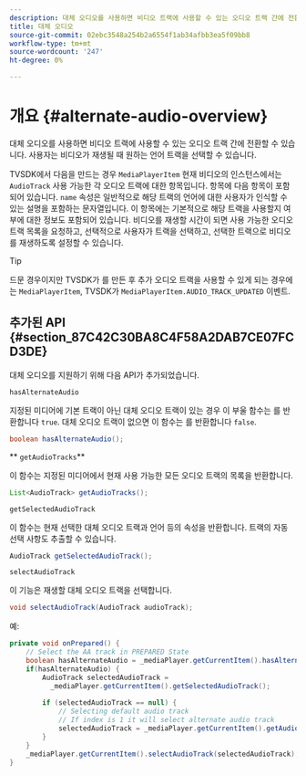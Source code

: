 ```yaml
---
description: 대체 오디오를 사용하면 비디오 트랙에 사용할 수 있는 오디오 트랙 간에 전환할 수 있습니다. 사용자는 비디오가 재생될 때 원하는 언어 트랙을 선택할 수 있습니다.
title: 대체 오디오
source-git-commit: 02ebc3548a254b2a6554f1ab34afbb3ea5f09bb8
workflow-type: tm+mt
source-wordcount: '247'
ht-degree: 0%

---
```


# 개요 {#alternate-audio-overview}

대체 오디오를 사용하면 비디오 트랙에 사용할 수 있는 오디오 트랙 간에 전환할 수 있습니다. 사용자는 비디오가 재생될 때 원하는 언어 트랙을 선택할 수 있습니다.

<!--<a id="section_E4F9DC28A2944BD08B4190A7F98A8365"></a>-->

TVSDK에서 다음을 만드는 경우 `MediaPlayerItem` 현재 비디오의 인스턴스에서는 `AudioTrack` 사용 가능한 각 오디오 트랙에 대한 항목입니다. 항목에 다음 항목이 포함되어 있습니다. `name` 속성은 일반적으로 해당 트랙의 언어에 대한 사용자가 인식할 수 있는 설명을 포함하는 문자열입니다. 이 항목에는 기본적으로 해당 트랙을 사용할지 여부에 대한 정보도 포함되어 있습니다. 비디오를 재생할 시간이 되면 사용 가능한 오디오 트랙 목록을 요청하고, 선택적으로 사용자가 트랙을 선택하고, 선택한 트랙으로 비디오를 재생하도록 설정할 수 있습니다.

>[!TIP]
>
>드문 경우이지만 TVSDK가 를 만든 후 추가 오디오 트랙을 사용할 수 있게 되는 경우에는 `MediaPlayerItem`, TVSDK가 `MediaPlayerItem.AUDIO_TRACK_UPDATED` 이벤트.

## 추가된 API {#section_87C42C30BA8C4F58A2DAB7CE07FCD3DE}

대체 오디오를 지원하기 위해 다음 API가 추가되었습니다.

`hasAlternateAudio`

지정된 미디어에 기본 트랙이 아닌 대체 오디오 트랙이 있는 경우 이 부울 함수는 를 반환합니다 `true`. 대체 오디오 트랙이 없으면 이 함수는 를 반환합니다 `false`.

```java
boolean hasAlternateAudio();
```

** `getAudioTracks`**

이 함수는 지정된 미디어에서 현재 사용 가능한 모든 오디오 트랙의 목록을 반환합니다.

```java
List<AudioTrack> getAudioTracks();
```

`getSelectedAudioTrack`

이 함수는 현재 선택한 대체 오디오 트랙과 언어 등의 속성을 반환합니다. 트랙의 자동 선택 사항도 추출할 수 있습니다.

```java
AudioTrack getSelectedAudioTrack();
```

`selectAudioTrack`

이 기능은 재생할 대체 오디오 트랙을 선택합니다.

```java
void selectAudioTrack(AudioTrack audioTrack);
```

예:

```java
private void onPrepared() { 
    // Select the AA track in PREPARED State 
    boolean hasAlternateAudio = _mediaPlayer.getCurrentItem().hasAlternateAudio(); 
    if(hasAlternateAudio) { 
        AudioTrack selectedAudioTrack =  
          _mediaPlayer.getCurrentItem().getSelectedAudioTrack(); 
 
        if (selectedAudioTrack == null) {  
            // Selecting default audio track  
            // If index is 1 it will select alternate audio track  
            selectedAudioTrack = _mediaPlayer.getCurrentItem().getAudioTracks().get(0);  
        } 
    } 
    _mediaPlayer.getCurrentItem().selectAudioTrack(selectedAudioTrack); 
} 
```
